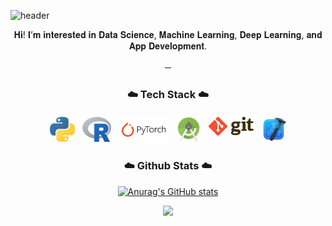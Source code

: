 ![header](https://capsule-render.vercel.app/api?type=waving&text=About%20Me&height=200&fontColor=ffffff)

<p align="center">
  𝐇𝐢! 𝐈’𝐦 𝐢𝐧𝐭𝐞𝐫𝐞𝐬𝐭𝐞𝐝 𝐢𝐧 𝐃𝐚𝐭𝐚 𝐒𝐜𝐢𝐞𝐧𝐜𝐞, 𝐌𝐚𝐜𝐡𝐢𝐧𝐞 𝐋𝐞𝐚𝐫𝐧𝐢𝐧𝐠, 𝐃𝐞𝐞𝐩 𝐋𝐞𝐚𝐫𝐧𝐢𝐧𝐠, 𝐚𝐧𝐝 𝐀𝐩𝐩 𝐃𝐞𝐯𝐞𝐥𝐨𝐩𝐦𝐞𝐧𝐭.    
</p>
<p align="center">
－
</p>

<h3 align="center">☁️ Tech Stack ☁️</h3>
<div align="center">

<p align="center">
  <img src="https://github.com/sw930718/image_folder/blob/main/image/768px-Python-logo-notext.svg.png" alt="Python" height="40" style="vertical-align:top; margin:4px">
  <img src="https://github.com/sw930718/image_folder/blob/main/image/Rlogo.png" alt="R" height="40" style="vertical-align:top; margin:4px">
  <img src="https://github.com/sw930718/image_folder/blob/main/image/pytorch_logo_icon_169823.png" alt="Pytorch" height="40" style="vertical-align:top; margin:4px">

  <img src="https://github.com/sw930718/image_folder/blob/main/image/Androidstudio.png" alt="androidstudio" height="40" style="vertical-align:top; margin:4px">  
  <img src="https://github.com/sw930718/image_folder/blob/main/image/Git-Logo-2Color.png" alt="git" height="30" style="vertical-align:top; margin:4px">  
  <img src="https://github.com/sw930718/image_folder/blob/main/image/Xcode_icon.png" alt="xcode" height="40" style="vertical-align:top; margin:4px">  
</p>
  

<h3 align="center">☁️ Github Stats ☁️</h3>
<div align="center">
  
[![Anurag's GitHub stats](https://github-readme-stats.vercel.app/api?username=sw930718&count_private=true&show_icons=true&theme=buefy)](https://github.com/anuraghazra/github-readme-stats)

  
  
  
<p align="center">
  <a href="https://hits.seeyoufarm.com"><img src="https://hits.seeyoufarm.com/api/count/incr/badge.svg?url=https%3A%2F%2Fgithub.com%2Fsw930718%2Fhit-counter&count_bg=%237F3DC8&title_bg=%23DACDE8&icon=github.svg&icon_color=%23E7E7E7&title=hits&edge_flat=false"/></a>
</p>
  
  
<!--
[![Top Langs](https://github-readme-stats.vercel.app/api/top-langs/?username=sw930718&layout=compact&)](https://github.com/sw930718/github-readme-stats)
-->
  
<!--
**sw930718/sw930718** is a ✨ _special_ ✨ repository because its `README.md` (this file) appears on your GitHub profile.

Here are some ideas to get you started:

- 🔭 I’m currently working on ...
- 🌱 I’m currently learning ...
- 👯 I’m looking to collaborate on ...
- 🤔 I’m looking for help with ...
- 💬 Ask me about ...
- 📫 How to reach me: ...
- 😄 Pronouns: ...
- ⚡ Fun fact: ...
-->
